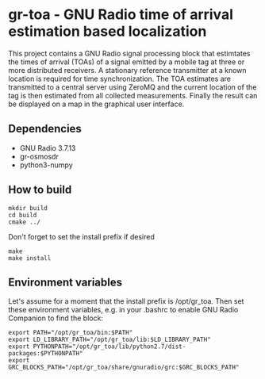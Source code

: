 # gr-toa - GNU Radio time of arrival estimation based localization

This project contains a GNU Radio signal processing block that estimtates the
times of arrival (TOAs) of a signal emitted by a mobile tag at three or more
distributed receivers. A stationary reference transmitter at a known location
is required for time synchronization. The TOA estimates are transmitted to a
central server using ZeroMQ and the current location of the tag is then
estimated from all collected measurements. Finally the result can be displayed
on a map in the graphical user interface.

## Dependencies

- GNU Radio 3.7.13
- gr-osmosdr
- python3-numpy

## How to build

    mkdir build
    cd build
    cmake ../

Don't forget to set the install prefix if desired

    make
    make install

## Environment variables

Let's assume for a moment that the install prefix is /opt/gr_toa. Then set these environment variables, e.g. in your .bashrc to enable GNU Radio Companion to find the block:

    export PATH="/opt/gr_toa/bin:$PATH"
    export LD_LIBRARY_PATH="/opt/gr_toa/lib:$LD_LIBRARY_PATH"
    export PYTHONPATH="/opt/gr_toa/lib/python2.7/dist-packages:$PYTHONPATH"
    export GRC_BLOCKS_PATH="/opt/gr_toa/share/gnuradio/grc:$GRC_BLOCKS_PATH"
